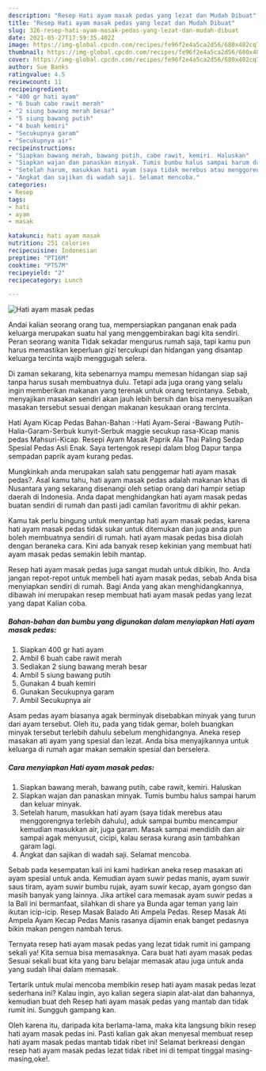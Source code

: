 ```yaml
---
description: "Resep Hati ayam masak pedas yang lezat dan Mudah Dibuat"
title: "Resep Hati ayam masak pedas yang lezat dan Mudah Dibuat"
slug: 326-resep-hati-ayam-masak-pedas-yang-lezat-dan-mudah-dibuat
date: 2021-05-27T17:59:35.402Z
image: https://img-global.cpcdn.com/recipes/fe96f2e4a5ca2d56/680x482cq70/hati-ayam-masak-pedas-foto-resep-utama.jpg
thumbnail: https://img-global.cpcdn.com/recipes/fe96f2e4a5ca2d56/680x482cq70/hati-ayam-masak-pedas-foto-resep-utama.jpg
cover: https://img-global.cpcdn.com/recipes/fe96f2e4a5ca2d56/680x482cq70/hati-ayam-masak-pedas-foto-resep-utama.jpg
author: Sue Banks
ratingvalue: 4.5
reviewcount: 11
recipeingredient:
- "400 gr hati ayam"
- "6 buah cabe rawit merah"
- "2 siung bawang merah besar"
- "5 siung bawang putih"
- "4 buah kemiri"
- "Secukupnya garam"
- "Secukupnya air"
recipeinstructions:
- "Siapkan bawang merah, bawang putih, cabe rawit, kemiri. Haluskan"
- "Siapkan wajan dan panaskan minyak. Tumis bumbu halus sampai harum dan keluar minyak."
- "Setelah harum, masukkan hati ayam (saya tidak merebus atau menggorengnya terlebih dahulu), aduk sampai bumbu mencampur kemudian masukkan air, juga garam. Masak sampai mendidih dan air sampai agak menyusut, cicipi, kalau serasa kurang asin tambahkan garam lagi."
- "Angkat dan sajikan di wadah saji. Selamat mencoba."
categories:
- Resep
tags:
- hati
- ayam
- masak

katakunci: hati ayam masak 
nutrition: 251 calories
recipecuisine: Indonesian
preptime: "PT16M"
cooktime: "PT57M"
recipeyield: "2"
recipecategory: Lunch

---
```



![Hati ayam masak pedas](https://img-global.cpcdn.com/recipes/fe96f2e4a5ca2d56/680x482cq70/hati-ayam-masak-pedas-foto-resep-utama.jpg)

Andai kalian seorang orang tua, mempersiapkan panganan enak pada keluarga merupakan suatu hal yang menggembirakan bagi kita sendiri. Peran seorang  wanita Tidak sekadar mengurus rumah saja, tapi kamu pun harus memastikan keperluan gizi tercukupi dan hidangan yang disantap keluarga tercinta wajib menggugah selera.

Di zaman  sekarang, kita sebenarnya mampu memesan hidangan siap saji tanpa harus susah membuatnya dulu. Tetapi ada juga orang yang selalu ingin memberikan makanan yang terenak untuk orang tercintanya. Sebab, menyajikan masakan sendiri akan jauh lebih bersih dan bisa menyesuaikan masakan tersebut sesuai dengan makanan kesukaan orang tercinta. 

Hati Ayam Kicap Pedas Bahan-Bahan :-Hati Ayam-Serai -Bawang Putih-Halia-Garam-Serbuk kunyit-Serbuk maggie secukup rasa-Kicap manis pedas Mahsuri-Kicap. Resepi Ayam Masak Paprik Ala Thai Paling Sedap Spesial Pedas Asli Enak. Saya tertengok resepi dalam blog Dapur tanpa sempadan paprik ayam kurang pedas.

Mungkinkah anda merupakan salah satu penggemar hati ayam masak pedas?. Asal kamu tahu, hati ayam masak pedas adalah makanan khas di Nusantara yang sekarang disenangi oleh setiap orang dari hampir setiap daerah di Indonesia. Anda dapat menghidangkan hati ayam masak pedas buatan sendiri di rumah dan pasti jadi camilan favoritmu di akhir pekan.

Kamu tak perlu bingung untuk menyantap hati ayam masak pedas, karena hati ayam masak pedas tidak sukar untuk ditemukan dan juga anda pun boleh membuatnya sendiri di rumah. hati ayam masak pedas bisa diolah dengan beraneka cara. Kini ada banyak resep kekinian yang membuat hati ayam masak pedas semakin lebih mantap.

Resep hati ayam masak pedas juga sangat mudah untuk dibikin, lho. Anda jangan repot-repot untuk membeli hati ayam masak pedas, sebab Anda bisa menyiapkan sendiri di rumah. Bagi Anda yang akan menghidangkannya, dibawah ini merupakan resep membuat hati ayam masak pedas yang lezat yang dapat Kalian coba.

<!--inarticleads1-->

##### Bahan-bahan dan bumbu yang digunakan dalam menyiapkan Hati ayam masak pedas:

1. Siapkan 400 gr hati ayam
1. Ambil 6 buah cabe rawit merah
1. Sediakan 2 siung bawang merah besar
1. Ambil 5 siung bawang putih
1. Gunakan 4 buah kemiri
1. Gunakan Secukupnya garam
1. Ambil Secukupnya air


Asam pedas ayam biasanya agak berminyak disebabkan minyak yang turun dari ayam tersebut. Oleh itu, pada yang tidak gemar, boleh buangkan minyak tersebut terlebih dahulu sebelum menghidangnya. Aneka resep masakan ati ayam yang spesial dan lezat. Anda bisa menyajikannya untuk keluarga di rumah agar makan semakin spesial dan berselera. 

<!--inarticleads2-->

##### Cara menyiapkan Hati ayam masak pedas:

1. Siapkan bawang merah, bawang putih, cabe rawit, kemiri. Haluskan
1. Siapkan wajan dan panaskan minyak. Tumis bumbu halus sampai harum dan keluar minyak.
1. Setelah harum, masukkan hati ayam (saya tidak merebus atau menggorengnya terlebih dahulu), aduk sampai bumbu mencampur kemudian masukkan air, juga garam. Masak sampai mendidih dan air sampai agak menyusut, cicipi, kalau serasa kurang asin tambahkan garam lagi.
1. Angkat dan sajikan di wadah saji. Selamat mencoba.


Sebab pada kesempatan kali ini kami hadirkan aneka resep masakan ati ayam spesial untuk anda. Kemudian ayam suwir pedas manis, ayam suwir saus tiram, ayam suwir bumbu rujak, ayam suwir kecap, ayam gongso dan masih banyak yang lainnya. Jika artikel cara memasak ayam suwir pedas a la Bali ini bermanfaat, silahkan di share ya Bunda agar teman yang lain ikutan icip-icip. Resep Masak Balado Ati Ampela Pedas. Resep Masak Ati Ampela Ayam Kecap Pedas Manis rasanya dijamin enak banget pedasnya bikin makan pengen nambah terus. 

Ternyata resep hati ayam masak pedas yang lezat tidak rumit ini gampang sekali ya! Kita semua bisa memasaknya. Cara buat hati ayam masak pedas Sesuai sekali buat kita yang baru belajar memasak atau juga untuk anda yang sudah lihai dalam memasak.

Tertarik untuk mulai mencoba membikin resep hati ayam masak pedas lezat sederhana ini? Kalau ingin, ayo kalian segera siapin alat-alat dan bahannya, kemudian buat deh Resep hati ayam masak pedas yang mantab dan tidak rumit ini. Sungguh gampang kan. 

Oleh karena itu, daripada kita berlama-lama, maka kita langsung bikin resep hati ayam masak pedas ini. Pasti kalian gak akan menyesal membuat resep hati ayam masak pedas mantab tidak ribet ini! Selamat berkreasi dengan resep hati ayam masak pedas lezat tidak ribet ini di tempat tinggal masing-masing,oke!.


